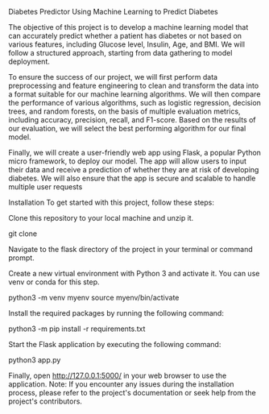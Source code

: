 Diabetes Predictor
Using Machine Learning to Predict Diabetes

The objective of this project is to develop a machine learning model that can accurately predict whether a patient has diabetes or not based on various features, including Glucose level, Insulin, Age, and BMI. We will follow a structured approach, starting from data gathering to model deployment.

To ensure the success of our project, we will first perform data preprocessing and feature engineering to clean and transform the data into a format suitable for our machine learning algorithms. We will then compare the performance of various algorithms, such as logistic regression, decision trees, and random forests, on the basis of multiple evaluation metrics, including accuracy, precision, recall, and F1-score. Based on the results of our evaluation, we will select the best performing algorithm for our final model.

Finally, we will create a user-friendly web app using Flask, a popular Python micro framework, to deploy our model. The app will allow users to input their data and receive a prediction of whether they are at risk of developing diabetes. We will also ensure that the app is secure and scalable to handle multiple user requests

Installation
To get started with this project, follow these steps:

Clone this repository to your local machine and unzip it.

git clone <repository-url>
  
Navigate to the flask directory of the project in your terminal or command prompt.

Create a new virtual environment with Python 3 and activate it. You can use venv or conda for this step.

python3 -m venv myenv
source myenv/bin/activate
  
Install the required packages by running the following command:

python3 -m pip install -r requirements.txt
  
Start the Flask application by executing the following command:

python3 app.py
  
Finally, open http://127.0.0.1:5000/ in your web browser to use the application.
Note: If you encounter any issues during the installation process, please refer to the project's documentation or seek help from the project's contributors.
